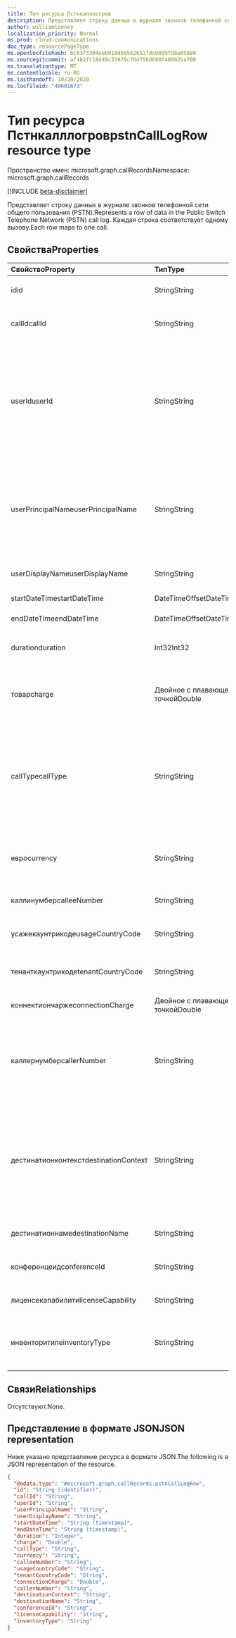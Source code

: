 ```yaml
---
title: Тип ресурса Пстнкалллогров
description: Представляет строку данных в журнале звонков телефонной сети общего пользования (PSTN).
author: williamlooney
localization_priority: Normal
ms.prod: cloud-communications
doc_type: resourcePageType
ms.openlocfilehash: bc83f3304eeb918d665b2651fda9809fd8a05880
ms.sourcegitcommit: af4b2fc18449c33979cf6d75bd680f40602ba708
ms.translationtype: MT
ms.contentlocale: ru-RU
ms.lasthandoff: 10/20/2020
ms.locfileid: "48601673"
---
```

# <a name="pstncalllogrow-resource-type"></a><span data-ttu-id="0f9ee-103">Тип ресурса Пстнкалллогров</span><span class="sxs-lookup"><span data-stu-id="0f9ee-103">pstnCallLogRow resource type</span></span>

<span data-ttu-id="0f9ee-104">Пространство имен: microsoft.graph.callRecords</span><span class="sxs-lookup"><span data-stu-id="0f9ee-104">Namespace: microsoft.graph.callRecords</span></span>

[!INCLUDE [beta-disclaimer](../../includes/beta-disclaimer.md)]

<span data-ttu-id="0f9ee-105">Представляет строку данных в журнале звонков телефонной сети общего пользования (PSTN).</span><span class="sxs-lookup"><span data-stu-id="0f9ee-105">Represents a row of data in the Public Switch Telephone Network (PSTN) call log.</span></span> <span data-ttu-id="0f9ee-106">Каждая строка соответствует одному вызову.</span><span class="sxs-lookup"><span data-stu-id="0f9ee-106">Each row maps to one call.</span></span>

## <a name="properties"></a><span data-ttu-id="0f9ee-107">Свойства</span><span class="sxs-lookup"><span data-stu-id="0f9ee-107">Properties</span></span>

|<span data-ttu-id="0f9ee-108">Свойство</span><span class="sxs-lookup"><span data-stu-id="0f9ee-108">Property</span></span>|<span data-ttu-id="0f9ee-109">Тип</span><span class="sxs-lookup"><span data-stu-id="0f9ee-109">Type</span></span>|<span data-ttu-id="0f9ee-110">Описание</span><span class="sxs-lookup"><span data-stu-id="0f9ee-110">Description</span></span>|
|:---|:---|:---|
|<span data-ttu-id="0f9ee-111">id</span><span class="sxs-lookup"><span data-stu-id="0f9ee-111">id</span></span>|<span data-ttu-id="0f9ee-112">String</span><span class="sxs-lookup"><span data-stu-id="0f9ee-112">String</span></span>|<span data-ttu-id="0f9ee-113">Уникальный идентификатор звонка.</span><span class="sxs-lookup"><span data-stu-id="0f9ee-113">Unique call identifier.</span></span> <span data-ttu-id="0f9ee-114">Кодом.</span><span class="sxs-lookup"><span data-stu-id="0f9ee-114">GUID.</span></span>|
|<span data-ttu-id="0f9ee-115">callId</span><span class="sxs-lookup"><span data-stu-id="0f9ee-115">callId</span></span>|<span data-ttu-id="0f9ee-116">String</span><span class="sxs-lookup"><span data-stu-id="0f9ee-116">String</span></span>|<span data-ttu-id="0f9ee-117">Идентификатор вызова.</span><span class="sxs-lookup"><span data-stu-id="0f9ee-117">Call identifier.</span></span> <span data-ttu-id="0f9ee-118">Не гарантируется уникальным.</span><span class="sxs-lookup"><span data-stu-id="0f9ee-118">Not guaranteed to be unique.</span></span>|
|<span data-ttu-id="0f9ee-119">userId</span><span class="sxs-lookup"><span data-stu-id="0f9ee-119">userId</span></span>|<span data-ttu-id="0f9ee-120">String</span><span class="sxs-lookup"><span data-stu-id="0f9ee-120">String</span></span>|<span data-ttu-id="0f9ee-121">Идентификатор вызывающего пользователя в Graph.</span><span class="sxs-lookup"><span data-stu-id="0f9ee-121">Calling user's ID in Graph.</span></span> <span data-ttu-id="0f9ee-122">Кодом.</span><span class="sxs-lookup"><span data-stu-id="0f9ee-122">GUID.</span></span> <span data-ttu-id="0f9ee-123">Эта и другие сведения о пользователе будут иметь значение null или Empty для типов вызовов Bot (ucap_in, ucap_out).</span><span class="sxs-lookup"><span data-stu-id="0f9ee-123">This and other user info will be null/empty for bot call types (ucap_in, ucap_out).</span></span>|
|<span data-ttu-id="0f9ee-124">userPrincipalName</span><span class="sxs-lookup"><span data-stu-id="0f9ee-124">userPrincipalName</span></span>|<span data-ttu-id="0f9ee-125">String</span><span class="sxs-lookup"><span data-stu-id="0f9ee-125">String</span></span>|<span data-ttu-id="0f9ee-126">UserPrincipalName (имя входа) в Azure Active Directory.</span><span class="sxs-lookup"><span data-stu-id="0f9ee-126">UserPrincipalName (sign-in name) in Azure Active Directory.</span></span> <span data-ttu-id="0f9ee-127">Обычно это тот же адрес SIP, что и адрес электронной почты пользователя.</span><span class="sxs-lookup"><span data-stu-id="0f9ee-127">This is usually the same as user's SIP Address, and can be same as user's e-mail address.</span></span>|
|<span data-ttu-id="0f9ee-128">userDisplayName</span><span class="sxs-lookup"><span data-stu-id="0f9ee-128">userDisplayName</span></span>|<span data-ttu-id="0f9ee-129">String</span><span class="sxs-lookup"><span data-stu-id="0f9ee-129">String</span></span>|<span data-ttu-id="0f9ee-130">Отображаемое имя пользователя.</span><span class="sxs-lookup"><span data-stu-id="0f9ee-130">Display name of the user.</span></span>|
|<span data-ttu-id="0f9ee-131">startDateTime</span><span class="sxs-lookup"><span data-stu-id="0f9ee-131">startDateTime</span></span>|<span data-ttu-id="0f9ee-132">DateTimeOffset</span><span class="sxs-lookup"><span data-stu-id="0f9ee-132">DateTimeOffset</span></span>|<span data-ttu-id="0f9ee-133">Время начала вызова.</span><span class="sxs-lookup"><span data-stu-id="0f9ee-133">Call start time.</span></span>|
|<span data-ttu-id="0f9ee-134">endDateTime</span><span class="sxs-lookup"><span data-stu-id="0f9ee-134">endDateTime</span></span>|<span data-ttu-id="0f9ee-135">DateTimeOffset</span><span class="sxs-lookup"><span data-stu-id="0f9ee-135">DateTimeOffset</span></span>|<span data-ttu-id="0f9ee-136">Время окончания вызова.</span><span class="sxs-lookup"><span data-stu-id="0f9ee-136">Call end time.</span></span>|
|<span data-ttu-id="0f9ee-137">duration</span><span class="sxs-lookup"><span data-stu-id="0f9ee-137">duration</span></span>|<span data-ttu-id="0f9ee-138">Int32</span><span class="sxs-lookup"><span data-stu-id="0f9ee-138">Int32</span></span>|<span data-ttu-id="0f9ee-139">Время подключения вызова в секундах.</span><span class="sxs-lookup"><span data-stu-id="0f9ee-139">How long the call was connected, in seconds.</span></span>|
|<span data-ttu-id="0f9ee-140">товар</span><span class="sxs-lookup"><span data-stu-id="0f9ee-140">charge</span></span>|<span data-ttu-id="0f9ee-141">Двойное с плавающей точкой</span><span class="sxs-lookup"><span data-stu-id="0f9ee-141">Double</span></span>|<span data-ttu-id="0f9ee-142">Количество денег или затрат на звонок, которые оплачиваются по вашей учетной записи.</span><span class="sxs-lookup"><span data-stu-id="0f9ee-142">Amount of money or cost of the call that is charged to your account.</span></span>|
|<span data-ttu-id="0f9ee-143">callType</span><span class="sxs-lookup"><span data-stu-id="0f9ee-143">callType</span></span>|<span data-ttu-id="0f9ee-144">String</span><span class="sxs-lookup"><span data-stu-id="0f9ee-144">String</span></span>|<span data-ttu-id="0f9ee-145">Указывает, был ли вызов исходящий или входящий вызов PSTN, и тип вызова, например, поступающий от пользователя или конференции с аудио-и видеосвязи.</span><span class="sxs-lookup"><span data-stu-id="0f9ee-145">Whether the call was a PSTN outbound or inbound call and the type of call such as a call placed by a user or an audio conference.</span></span>|
|<span data-ttu-id="0f9ee-146">евро</span><span class="sxs-lookup"><span data-stu-id="0f9ee-146">currency</span></span>|<span data-ttu-id="0f9ee-147">String</span><span class="sxs-lookup"><span data-stu-id="0f9ee-147">String</span></span>|<span data-ttu-id="0f9ee-148">Тип валюты, используемой для вычисления стоимости звонка ([ISO 4217](https://en.wikipedia.org/wiki/ISO_4217)).</span><span class="sxs-lookup"><span data-stu-id="0f9ee-148">Type of currency used to calculate the cost of the call ([ISO 4217](https://en.wikipedia.org/wiki/ISO_4217)).</span></span>|
|<span data-ttu-id="0f9ee-149">каллинумбер</span><span class="sxs-lookup"><span data-stu-id="0f9ee-149">calleeNumber</span></span>|<span data-ttu-id="0f9ee-150">String</span><span class="sxs-lookup"><span data-stu-id="0f9ee-150">String</span></span>|<span data-ttu-id="0f9ee-151">Номер, набранный в формате [E. 164](https://en.wikipedia.org/wiki/E.164) .</span><span class="sxs-lookup"><span data-stu-id="0f9ee-151">Number dialed in [E.164](https://en.wikipedia.org/wiki/E.164) format.</span></span>|
|<span data-ttu-id="0f9ee-152">усажекаунтрикоде</span><span class="sxs-lookup"><span data-stu-id="0f9ee-152">usageCountryCode</span></span>|<span data-ttu-id="0f9ee-153">String</span><span class="sxs-lookup"><span data-stu-id="0f9ee-153">String</span></span>|<span data-ttu-id="0f9ee-154">Код страны пользователя, [ISO 3166-1 Alpha-2](https://en.wikipedia.org/wiki/ISO_3166-1_alpha-2).</span><span class="sxs-lookup"><span data-stu-id="0f9ee-154">Country code of the user, [ISO 3166-1 alpha-2](https://en.wikipedia.org/wiki/ISO_3166-1_alpha-2).</span></span>|
|<span data-ttu-id="0f9ee-155">тенанткаунтрикоде</span><span class="sxs-lookup"><span data-stu-id="0f9ee-155">tenantCountryCode</span></span>|<span data-ttu-id="0f9ee-156">String</span><span class="sxs-lookup"><span data-stu-id="0f9ee-156">String</span></span>|<span data-ttu-id="0f9ee-157">Код страны клиента, [ISO 3166-1 Alpha-2](https://en.wikipedia.org/wiki/ISO_3166-1_alpha-2).</span><span class="sxs-lookup"><span data-stu-id="0f9ee-157">Country code of the tenant, [ISO 3166-1 alpha-2](https://en.wikipedia.org/wiki/ISO_3166-1_alpha-2).</span></span>|
|<span data-ttu-id="0f9ee-158">коннектиончарже</span><span class="sxs-lookup"><span data-stu-id="0f9ee-158">connectionCharge</span></span>|<span data-ttu-id="0f9ee-159">Двойное с плавающей точкой</span><span class="sxs-lookup"><span data-stu-id="0f9ee-159">Double</span></span>|<span data-ttu-id="0f9ee-160">Цена оплаты по подключению.</span><span class="sxs-lookup"><span data-stu-id="0f9ee-160">Connection fee price.</span></span>|
|<span data-ttu-id="0f9ee-161">каллернумбер</span><span class="sxs-lookup"><span data-stu-id="0f9ee-161">callerNumber</span></span>|<span data-ttu-id="0f9ee-162">String</span><span class="sxs-lookup"><span data-stu-id="0f9ee-162">String</span></span>|<span data-ttu-id="0f9ee-163">Номер, который получил вызов для входящих звонков или номер, набранный для исходящих звонков.</span><span class="sxs-lookup"><span data-stu-id="0f9ee-163">Number that received the call for inbound calls or the number dialed for outbound calls.</span></span> <span data-ttu-id="0f9ee-164">Формат E. 164.</span><span class="sxs-lookup"><span data-stu-id="0f9ee-164">E.164 format.</span></span>|
|<span data-ttu-id="0f9ee-165">дестинатионконтекст</span><span class="sxs-lookup"><span data-stu-id="0f9ee-165">destinationContext</span></span>|<span data-ttu-id="0f9ee-166">String</span><span class="sxs-lookup"><span data-stu-id="0f9ee-166">String</span></span>|<span data-ttu-id="0f9ee-167">Указывает, является ли вызов внутренним (в стране или регионе) или международным (за пределами страны или региона) на основе расположения пользователя.</span><span class="sxs-lookup"><span data-stu-id="0f9ee-167">Whether the call was domestic (within a country or region) or international (outside a country or region) based on the user's location.</span></span>|
|<span data-ttu-id="0f9ee-168">дестинатионнаме</span><span class="sxs-lookup"><span data-stu-id="0f9ee-168">destinationName</span></span>|<span data-ttu-id="0f9ee-169">String</span><span class="sxs-lookup"><span data-stu-id="0f9ee-169">String</span></span>|<span data-ttu-id="0f9ee-170">Страна или регион набора.</span><span class="sxs-lookup"><span data-stu-id="0f9ee-170">Country or region dialed.</span></span>|
|<span data-ttu-id="0f9ee-171">конференцеид</span><span class="sxs-lookup"><span data-stu-id="0f9ee-171">conferenceId</span></span>|<span data-ttu-id="0f9ee-172">String</span><span class="sxs-lookup"><span data-stu-id="0f9ee-172">String</span></span>|<span data-ttu-id="0f9ee-173">Идентификатор конференции с аудио-и видеосвязи.</span><span class="sxs-lookup"><span data-stu-id="0f9ee-173">ID of the audio conference.</span></span>|
|<span data-ttu-id="0f9ee-174">лиценсекапабилити</span><span class="sxs-lookup"><span data-stu-id="0f9ee-174">licenseCapability</span></span>|<span data-ttu-id="0f9ee-175">String</span><span class="sxs-lookup"><span data-stu-id="0f9ee-175">String</span></span>|<span data-ttu-id="0f9ee-176">Лицензия, используемая для вызова.</span><span class="sxs-lookup"><span data-stu-id="0f9ee-176">The license used for the call.</span></span>|
|<span data-ttu-id="0f9ee-177">инвенторитипе</span><span class="sxs-lookup"><span data-stu-id="0f9ee-177">inventoryType</span></span>|<span data-ttu-id="0f9ee-178">String</span><span class="sxs-lookup"><span data-stu-id="0f9ee-178">String</span></span>|<span data-ttu-id="0f9ee-179">Тип номера телефона пользователя, например услуга бесплатных номеров.</span><span class="sxs-lookup"><span data-stu-id="0f9ee-179">User's phone number type, such as a service of toll-free number.</span></span>|

## <a name="relationships"></a><span data-ttu-id="0f9ee-180">Связи</span><span class="sxs-lookup"><span data-stu-id="0f9ee-180">Relationships</span></span>

<span data-ttu-id="0f9ee-181">Отсутствуют.</span><span class="sxs-lookup"><span data-stu-id="0f9ee-181">None.</span></span>

## <a name="json-representation"></a><span data-ttu-id="0f9ee-182">Представление в формате JSON</span><span class="sxs-lookup"><span data-stu-id="0f9ee-182">JSON representation</span></span>

<span data-ttu-id="0f9ee-183">Ниже указано представление ресурса в формате JSON.</span><span class="sxs-lookup"><span data-stu-id="0f9ee-183">The following is a JSON representation of the resource.</span></span>

<!-- {
  "blockType": "ignored",
  "@odata.type": "microsoft.graph.callRecords.pstnCallLogRow",
  "baseType": "",
  "keyProperty": "id"
}
-->

``` json
{
  "@odata.type": "#microsoft.graph.callRecords.pstnCallLogRow",
  "id": "String (identifier)",
  "callId": "String",
  "userId": "String",
  "userPrincipalName": "String",
  "userDisplayName": "String",
  "startDateTime": "String (timestamp)",
  "endDateTime": "String (timestamp)",
  "duration": "Integer",
  "charge": "Double",
  "callType": "String",
  "currency": "String",
  "calleeNumber": "String",
  "usageCountryCode": "String",
  "tenantCountryCode": "String",
  "connectionCharge": "Double",
  "callerNumber": "String",
  "destinationContext": "String",
  "destinationName": "String",
  "conferenceId": "String",
  "licenseCapability": "String",
  "inventoryType": "String"
}
```


